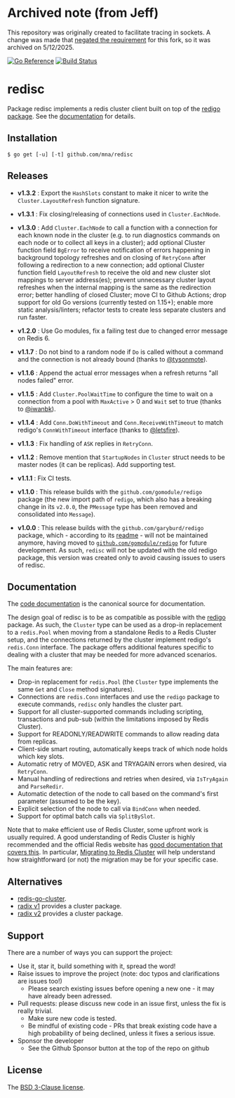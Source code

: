 # Archived note (from Jeff)
This repository was originally created to facilitate tracing in sockets. A change was made that [negated the requirement](https://github.com/geneva/geneva/pull/4176) for this fork, so it was archived on 5/12/2025.

[![Go Reference](https://pkg.go.dev/badge/github.com/mna/redisc.svg)](https://pkg.go.dev/github.com/mna/redisc)
[![Build Status](https://github.com/mna/redisc/actions/workflows/test.yml/badge.svg?branch=master)](https://github.com/mna/redisc/actions)

# redisc

Package redisc implements a redis cluster client built on top of the [redigo package][redigo]. See the [documentation][godoc] for details.

## Installation

    $ go get [-u] [-t] github.com/mna/redisc

## Releases

* **v1.3.2** : Export the `HashSlots` constant to make it nicer to write the `Cluster.LayoutRefresh` function signature.

* **v1.3.1** : Fix closing/releasing of connections used in `Cluster.EachNode`.

* **v1.3.0** : Add `Cluster.EachNode` to call a function with a connection for each known node in the cluster (e.g. to run diagnostics commands on each node or to collect all keys in a cluster); add optional Cluster function field `BgError` to receive notification of errors happening in background topology refreshes and on closing of `RetryConn` after following a redirection to a new connection; add optional Cluster function field `LayoutRefresh` to receive the old and new cluster slot mappings to server address(es); prevent unnecessary cluster layout refreshes when the internal mapping is the same as the redirection error; better handling of closed Cluster; move CI to Github Actions; drop support for old Go versions (currently tested on 1.15+); enable more static analysis/linters; refactor tests to create less separate clusters and run faster.

* **v1.2.0** : Use Go modules, fix a failing test due to changed error message on Redis 6.

* **v1.1.7** : Do not bind to a random node if `Do` is called without a command and the connection is not already bound (thanks to [@tysonmote][tysonmote]).

* **v1.1.6** : Append the actual error messages when a refresh returns "all nodes failed" error.

* **v1.1.5** : Add `Cluster.PoolWaitTime` to configure the time to wait on a connection from a pool with `MaxActive` > 0 and `Wait` set to true (thanks to [@iwanbk][iwanbk]).

* **v1.1.4** : Add `Conn.DoWithTimeout` and `Conn.ReceiveWithTimeout` to match redigo's `ConnWithTimeout` interface (thanks to [@letsfire][letsfire]).

* **v1.1.3** : Fix handling of `ASK` replies in `RetryConn`.

* **v1.1.2** : Remove mention that `StartupNodes` in `Cluster` struct needs to be master nodes (it can be replicas). Add supporting test.

* **v1.1.1** : Fix CI tests.

* **v1.1.0** : This release builds with the `github.com/gomodule/redigo` package (the new import path of `redigo`, which also has a breaking change in its `v2.0.0`, the `PMessage` type has been removed and consolidated into `Message`).

* **v1.0.0** : This release builds with the `github.com/garyburd/redigo` package, which - according to its [readme][oldredigo] - will not be maintained anymore, having moved to [`github.com/gomodule/redigo`][redigo] for future development. As such, `redisc` will not be updated with the old redigo package, this version was created only to avoid causing issues to users of redisc.

## Documentation

The [code documentation][godoc] is the canonical source for documentation.

The design goal of redisc is to be as compatible as possible with the [redigo][] package. As such, the `Cluster` type can be used as a drop-in replacement to a `redis.Pool` when moving from a standalone Redis to a Redis Cluster setup, and the connections returned by the cluster implement redigo's `redis.Conn` interface. The package offers additional features specific to dealing with a cluster that may be needed for more advanced scenarios.

The main features are:

* Drop-in replacement for `redis.Pool` (the `Cluster` type implements the same `Get` and `Close` method signatures).
* Connections are `redis.Conn` interfaces and use the `redigo` package to execute commands, `redisc` only handles the cluster part.
* Support for all cluster-supported commands including scripting, transactions and pub-sub (within the limitations imposed by Redis Cluster).
* Support for READONLY/READWRITE commands to allow reading data from replicas.
* Client-side smart routing, automatically keeps track of which node holds which key slots.
* Automatic retry of MOVED, ASK and TRYAGAIN errors when desired, via `RetryConn`.
* Manual handling of redirections and retries when desired, via `IsTryAgain` and `ParseRedir`.
* Automatic detection of the node to call based on the command's first parameter (assumed to be the key).
* Explicit selection of the node to call via `BindConn` when needed.
* Support for optimal batch calls via `SplitBySlot`.

Note that to make efficient use of Redis Cluster, some upfront work is usually required. A good understanding of Redis Cluster is highly recommended and the official Redis website has [good documentation that covers this](https://redis.io/topics/cluster-spec). In particular, [Migrating to Redis Cluster](https://redis.io/topics/cluster-tutorial#migrating-to-redis-cluster) will help understand how straightforward (or not) the migration may be for your specific case.

## Alternatives

* [redis-go-cluster][rgc].
* [radix v1][radix1] provides a cluster package.
* [radix v2][radix2] provides a cluster package.

## Support

There are a number of ways you can support the project:

* Use it, star it, build something with it, spread the word!
* Raise issues to improve the project (note: doc typos and clarifications are issues too!)
  - Please search existing issues before opening a new one - it may have already been adressed.
* Pull requests: please discuss new code in an issue first, unless the fix is really trivial.
  - Make sure new code is tested.
  - Be mindful of existing code - PRs that break existing code have a high probability of being declined, unless it fixes a serious issue.
* Sponsor the developer
  - See the Github Sponsor button at the top of the repo on github

## License

The [BSD 3-Clause license][bsd].

[bsd]: http://opensource.org/licenses/BSD-3-Clause
[godoc]: https://pkg.go.dev/github.com/mna/redisc
[redigo]: https://github.com/gomodule/redigo
[oldredigo]: https://github.com/garyburd/redigo
[rgc]: https://github.com/chasex/redis-go-cluster
[radix1]: https://github.com/fzzy/radix
[radix2]: https://github.com/mediocregopher/radix.v2
[letsfire]: https://github.com/letsfire
[iwanbk]: https://github.com/iwanbk
[tysonmote]: https://github.com/tysonmote
